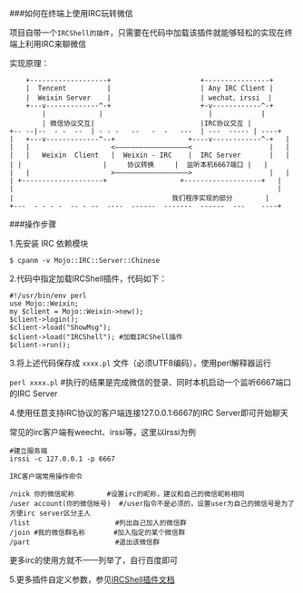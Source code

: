 ###如何在终端上使用IRC玩转微信

项目自带一个`IRCShell的插件`，只需要在代码中加载该插件就能够轻松的实现在终端上利用IRC来聊微信

实现原理：

```
 	+-------------------+                      +----------------+  
 	|  Tencent          |                      | Any IRC Client |
 	|  Weixin Server    |                      | wechat、irssi  |
 	+---v-------------^-+                      +-v------------^-+     
    	|             |                          |            |
    	| 微信协议交互|                          |IRC协议交互 |
+-- --|--  - -  --  | - - -   --   -  -   ---  | ---  ----- | ----+
|	+---v-------------^--+                  +----v------------^-+   |   
|	|                    <——————————————————<                   |   |
|	|   Weixin  Client   |  Weixin - IRC    |  IRC Server       |   |
| |                    |     协议转换     |  监听本机6667端口 |   |
|	|                    >——————————————————>                   |   | 
| +--------------------+                  +-------------------+   |
|                                                                 |
|                                       我们程序实现的部分        | 
+---  - - - -  -- - --  ----  ------  -------  ------  ---	  ----+

```

###操作步骤

1.先安装 IRC 依赖模块

```$ cpanm -v Mojo::IRC::Server::Chinese```

2.代码中指定加载IRCShell插件，代码如下：

```
#!/usr/bin/env perl
use Mojo::Weixin;
my $client = Mojo::Weixin->new();
$client->login();
$client->load("ShowMsg");
$client->load("IRCShell"); #加载IRCShell插件
$client->run();
```
3.将上述代码保存成 `xxxx.pl` 文件（必须UTF8编码），使用perl解释器运行

```perl xxxx.pl```  #执行的结果是完成微信的登录、同时本机启动一个监听6667端口的IRC Server

4.使用任意支持IRC协议的客户端连接127.0.0.1:6667的IRC Server即可开始聊天

常见的irc客户端有weecht、irssi等，这里以irssi为例

```
#建立服务端
irssi -c 127.0.0.1 -p 6667

IRC客户端常用操作命令

/nick 你的微信昵称        #设置irc的昵称，建议和自己的微信昵称相同
/user account(你的微信帐号)  #/user指令不是必须的，设置user为自己的微信号是为了方便irc server区分主人
/list                     #列出自己加入的微信群
/join #我的微信群名称       #加入指定的某个微信群
/part                     #退出该微信群
```
更多irc的使用方就不一一列举了，自行百度即可

5.更多插件自定义参数，参见[IRCShell插件文档](https://metacpan.org/pod/distribution/Mojo-Weixin/doc/Weixin.pod#Mojo::Weixin::Plugin::IRCShell)
